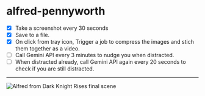 # alfred-pennyworth

- [x] Take a screenshot every 30 seconds
- [x] Save to a file.
- [x] On click from tray icon, Trigger a job to compress the images and stich them together as a video.
- [ ] Call Gemini API every 3 minutes to nudge you when distracted.
- [ ] When distracted already, call Gemini API again every 20 seconds to check if you are still distracted.

---

![Alfred from Dark Knight Rises final scene](static/dark-knight-rises-silent-nod.png)
